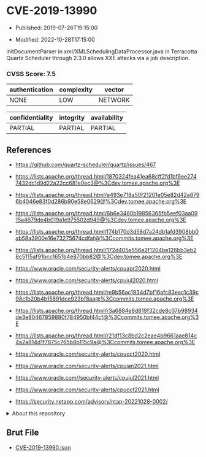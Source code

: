 # CVE-2019-13990

- Published: 2019-07-26T19:15:00

- Modified: 2022-10-28T17:15:00

initDocumentParser in xml/XMLSchedulingDataProcessor.java in Terracotta Quartz Scheduler through 2.3.0 allows XXE attacks via a job description.

### CVSS Score: **7.5**

| authentication | complexity | vector |
| --- | --- | --- |
| NONE | LOW | NETWORK |

| confidentiality | integrity | availability |
| --- | --- | --- |
| PARTIAL | PARTIAL | PARTIAL |

## References

* https://github.com/quartz-scheduler/quartz/issues/467

* https://lists.apache.org/thread.html/1870324fea41ea68cff2fd1bf6ee2747432dc1d9d22a22cc681e0ec3@%3Cdev.tomee.apache.org%3E

* https://lists.apache.org/thread.html/e493e718a50f21201e05e82d42a8796b4046e83f0d286b90e58e0629@%3Cdev.tomee.apache.org%3E

* https://lists.apache.org/thread.html/6b6e3480b19856365fb5eef03aa0915a4679de4b019a1e975502d949@%3Cdev.tomee.apache.org%3E

* https://lists.apache.org/thread.html/f74b170d3d58d7a24db1afd3908bb0ab58a3900e16e73275674cdfaf@%3Ccommits.tomee.apache.org%3E

* https://lists.apache.org/thread.html/172d405e556e2f1204be126bb3eb28c5115af91bcc1651b4e870bb82@%3Cdev.tomee.apache.org%3E

* https://www.oracle.com/security-alerts/cpuapr2020.html

* https://www.oracle.com/security-alerts/cpujul2020.html

* https://lists.apache.org/thread.html/re9b56ac1934d7bf16afc83eac1c39c98c1b20b4b15891dce923bf8aa@%3Ccommits.tomee.apache.org%3E

* https://lists.apache.org/thread.html/r3a6884e8d819f32cde8c07b98934de3e80467859880f784950bf44cf@%3Ccommits.tomee.apache.org%3E

* https://lists.apache.org/thread.html/r21df13c8bd2c2eae4b9661aae814c4a2a814d1f7875c765b8b115c9a@%3Ccommits.tomee.apache.org%3E

* https://www.oracle.com/security-alerts/cpuoct2020.html

* https://www.oracle.com/security-alerts/cpujan2021.html

* https://www.oracle.com//security-alerts/cpujul2021.html

* https://www.oracle.com/security-alerts/cpuoct2021.html

* https://security.netapp.com/advisory/ntap-20221028-0002/

<details>
<summary>About this repository</summary> 

  This repository is part of the project [Live Hack CVE](https://github.com/Live-Hack-CVE). Main website can be found [www.live-hack.org](https://www.live-hack.org) 
  
  Made by [Sn0wAlice](https://github.com/Sn0wAlice) for the people that care about security and need to have a feed of the latest CVEs. Hope you enjoy it, don't forget to star the repo and follow me on [Twitter](https://twitter.com/Sn0wAlice) and [Github](https://github.com/Sn0wAlice). And that is my [personnal website](https://www.alice-snow.me/)

  - [Home Page](https://github.com/Live-Hack-CVE)
  - [Framework](https://github.com/Live-Hack-CVE/cve-framework)
  - [CVE database](https://github.com/Live-Hack-CVE/full_database)
  - [Changelog](https://github.com/Live-Hack-CVE/Changelog)
</details>

## Brut File

* [CVE-2019-13990.json](https://raw.githubusercontent.com/Live-Hack-CVE/full_database/main/cves/2019/CVE-2019-13990.json)

